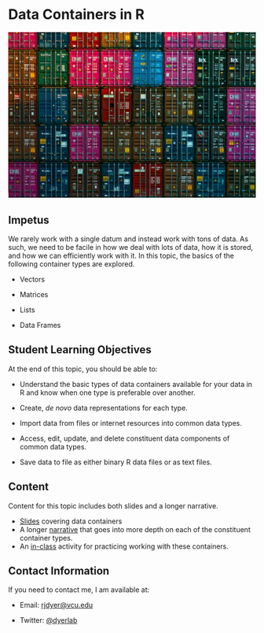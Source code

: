 # Data Containers in R

![](media/teng-yuhong-qMehmIyaXvY-unsplash.jpg)

## Impetus

We rarely work with a single datum and instead work with tons of data. As such, we need to be facile in how we deal with lots of data, how it is stored, and how we can efficiently work with it. In this topic, the basics of the following container types are explored.

-   Vectors

-   Matrices

-   Lists

-   Data Frames

## Student Learning Objectives

At the end of this topic, you should be able to:

-   Understand the basic types of data containers available for your data in R and know when one type is preferable over another.

-   Create, *de novo* data representations for each type.

-   Import data from files or internet resources into common data types.

-   Access, edit, update, and delete constituent data components of common data types.

-   Save data to file as either binary R data files or as text files.

## Content

Content for this topic includes both slides and a longer narrative.

-   [Slides](slides.html) covering data containers
-   A longer [narrative](narrative.html) that goes into more depth on each of the constituent container types.
-   An [in-class](in-class.html) activity for practicing working with these containers.

## Contact Information

If you need to contact me, I am available at:

-   Email: [rjdyer\@vcu.edu](mailto://rjdyer@vcu.edu)

-   Twitter: [\@dyerlab](https://twitter.com/dyerlab/)
